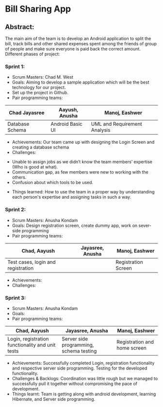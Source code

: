 # Bill Sharing App


## Abstract: 

The main aim of the team is to develop an Android application to split the bill, track bills and other shared expenses spent among the friends of group of people and make sure everyone is paid back the correct amount. 
Different phases of project:

### Sprint 1:
* Scrum Masters: Chad M. West
* Goals: Aiming to develop a sample application which will be the best technology for our project.
* Set up the project in Github.
* Pair programming teams:

| Chad Jayasree   | Aayush, Anusha   | Manoj, Eashwer               |
| --------------- | ---------------- | ---------------------------- |
| Database Schema | Android Basic UI | UML and Requirement Analysis |

* Achievements: Our team came up with designing the Login Screen and creating a database schema
* Challenges:
- Unable to assign jobs as we didn’t know the team members’ expertise (Who is good at what).
- Communication gap, as few members were new to working with the others.
- Confusion about which tools to be used.
* Things learned: How to use the team in a proper way by understanding each person's expertise and assigning tasks in such a way.

### Sprint 2:
* Scrum Masters: Anusha Kondam
* Goals: Design registration screen, create dummy app, work on sever-side programming
* Pair programming teams:

| Chad, Aayush                       | Jayasree, Anusha | Manoj, Eashwer      |
| ---------------------------------- | ---------------- | ------------------- |
| Test cases, login and registration |                  | Registration Screen |

* Achievements:
* Challenges:

### Sprint 3:
* Scrum Masters: Anusha Kondam
* Goals:
* Pair programming teams:

| Chad, Aayush                                     | Jayasree, Anusha                        | Manoj, Eashwer               |
| ------------------------------------------------ | --------------------------------------- | ---------------------------- |
| Login, registration functionality and unit tests | Server side programming, schema testing | Registration and home screen |

* Achievements: Successfully completed Login, registration functionality and respective server side programming. Testing for the developed functionality.
* Challenges & Backlogs: Coordination was little rough but we managed to successfully pull it together without compromising the pace of development.
* Things learnt: Team is getting along with android development, learning Hibernate, and Server side programming.
